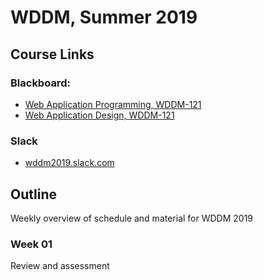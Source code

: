 # WDDM, Summer 2019

## Course Links

### Blackboard:
- [Web Application Programming, WDDM-121](https://learn.humber.ca/webapps/blackboard/execute/announcement?method=search&context=course&course_id=_130334_1)
- [Web Application Design, WDDM-121](https://learn.humber.ca/webapps/blackboard/execute/announcement?method=search&context=course&course_id=_130335_1)
### Slack
- [wddm2019.slack.com](https://wddm2019.slack.com)


## Outline
Weekly overview of schedule and material for WDDM 2019

### Week 01
Review and assessment